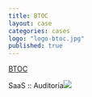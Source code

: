 ```yaml
---
title: BTOC
layout: case
categories: cases
logo: "logo-btoc.jpg"
published: true
---
```


[BTOC](http://www.btoc-brasil.com.br)

SaaS :: Auditoria![](/img/Koala.jpg)